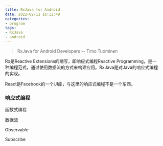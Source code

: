 ```yaml
---
title: RxJava for Android 
date: 2022-02-11 16:11:49
categories:
- program
tags:
- RxJava
- android
---
```


> RxJava for Android Developers -- Timo Tuominen

Rx是Reactive Extensions的缩写，即响应式编程Reactive Programming，是一种编程范式，通过使用数据流的方式来构建应用。RxJava是对Java的响应式编程的实现。

React是Facebook的一个UI库，与这里的响应式编程不是一个东西。

### 响应式编程

函数式编程

数据流

Observable

Subscribe

